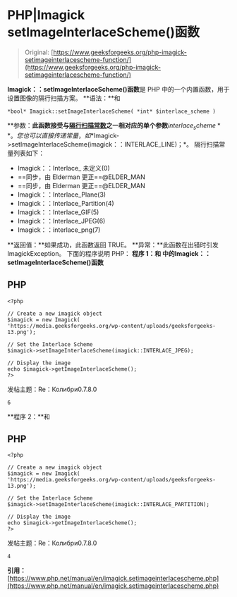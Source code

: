 # PHP|Imagick setImageInterlaceScheme()函数

> Original: [https://www.geeksforgeeks.org/php-imagick-setimageinterlacescheme-function/](https://www.geeksforgeeks.org/php-imagick-setimageinterlacescheme-function/)

**Imagick：：setImageInterlaceScheme()函数**是 PHP 中的一个内置函数，用于设置图像的隔行扫描方案。
**语法：**和

```
*bool* Imagick::setImageInterlaceScheme( *int* $interlace_scheme )
```

**参数：**此函数接受与[隔行扫描常数](https://www.php.net/manual/en/imagick.constants.php#imagick.constants.interlace-undefined)之一相对应的单个参数**$interlace_scheme**。 您也可以直接传递常量，如
*$Imagick->setImageInterlaceScheme(imagick：：INTERLACE_LINE)；*。
隔行扫描常量列表如下：

*   Imagick：：Interlace_ 未定义(0)
*   ==同步，由 Elderman 更正==@ELDER_MAN
*   ==同步，由 Elderman 更正==@ELDER_MAN
*   Imagick：：Interlace_Plane(3)
*   Imagick：：Interlace_Partition(4)
*   Imagick：：Interlace_GIF(5)
*   Imagick：：Interlace_JPEG(6)
*   Imagick：：interlace_png(7)

**返回值：**如果成功，此函数返回 TRUE。
**异常：**此函数在出错时引发 ImagickException。
下面的程序说明 PHP：
**程序 1：**和
中的**Imagick：：setImageInterlaceScheme()函数**

## PHP

```
<?php

// Create a new imagick object
$imagick = new Imagick(
'https://media.geeksforgeeks.org/wp-content/uploads/geeksforgeeks-13.png');

// Set the Interlace Scheme
$imagick->setImageInterlaceScheme(imagick::INTERLACE_JPEG);

// Display the image
echo $imagick->getImageInterlaceScheme();
?>
```

发帖主题：Re：Колибри0.7.8.0

```
6
```

**程序 2：**和

## PHP

```
<?php

// Create a new imagick object
$imagick = new Imagick(
'https://media.geeksforgeeks.org/wp-content/uploads/geeksforgeeks-13.png');

// Set the Interlace Scheme
$imagick->setImageInterlaceScheme(imagick::INTERLACE_PARTITION);

// Display the image
echo $imagick->getImageInterlaceScheme();
?>
```

发帖主题：Re：Колибри0.7.8.0

```
4
```

**引用：**[https://www.php.net/manual/en/imagick.setimageinterlacescheme.php](https://www.php.net/manual/en/imagick.setimageinterlacescheme.php)